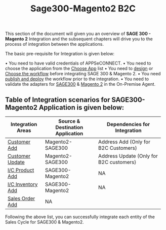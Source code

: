 ﻿---
title: "Sage300-Magento2 B2C"
toc: true
tag: developers
category: "Integration"
menus: 
    integration:
        title: "Sage300-Magento2 B2C"
        icon: fa fa-wpexplorer
        identifier: sagemagentointegration
---

This section of the document will given you an overview of **SAGE 300 - Magento 2** Integration and the subsequent chapters  will drive 
you to the process of integration between the applications.

The basic pre-requisite for Integration is given below: 

•	You need to have valid credentials of APPSeCONNECT.
•	You need to choose the application from the [Choose App](/configuring%20appseconnect/configurations/#process-of-choosing-app) list
•	You need to [design](/workflow/steps-to-create-your-first-workflow/) or [Choose the workflow](/workflow/steps-to-choose-your-workflow/) before integrating SAGE 300 & Magento 2.
•	You need [publish and deploy](/workflow/deploying-and-executing/) the workflow prior to the integration.
•	You need to validate the adapters for [SAGE300](/connectors/sage300/) & [Magento 2](/connectors/magento2/) in the On-Premise Agent. 

## Table of Integration scenarios for SAGE300-Magento2 Application is given below:


|Integration Areas|Source & Destination Application|Dependencies for Integration|
|---|-------------|---|
|[Customer Add](/integration/customer-add/)|Magento2-SAGE300|Address Add (Only for B2C Customers)|
|[Customer Update](/integration/customer-update/)|Magento2-SAGE300|Address Update (Only for B2C customers)|
|[I/C Product Add](/integration/ic-product-add/)|SAGE300-Magento2|NA|
|[I/C Inventory Add](/integration/ic-inventory-update/)|SAGE300-Magento2|NA|
|[Sales Order Add](/integration/sales-order-add/)|NA|

Following the above list, you can successfully integrate each entity of the Sales Cycle for SAGE300 & Magento2.